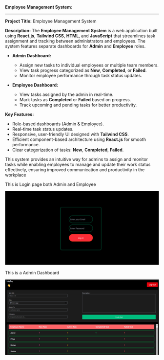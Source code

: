  **Employee Management System**:

---

**Project Title:** Employee Management System

**Description:**
The **Employee Management System** is a web application built using **React.js**, **Tailwind CSS**, **HTML**, and **JavaScript** that streamlines task assignment and tracking between administrators and employees. The system features separate dashboards for **Admin** and **Employee** roles.

* **Admin Dashboard:**

  * Assign new tasks to individual employees or multiple team members.
  * View task progress categorized as **New**, **Completed**, or **Failed**.
  * Monitor employee performance through task status updates.

* **Employee Dashboard:**

  * View tasks assigned by the admin in real-time.
  * Mark tasks as **Completed** or **Failed** based on progress.
  * Track upcoming and pending tasks for better productivity.

**Key Features:**

* Role-based dashboards (Admin & Employee).
* Real-time task status updates.
* Responsive, user-friendly UI designed with **Tailwind CSS**.
* Efficient component-based architecture using **React.js** for smooth performance.
* Clear categorization of tasks: **New**, **Completed**, **Failed**.

This system provides an intuitive way for admins to assign and monitor tasks while enabling employees to manage and update their work status effectively, ensuring improved communication and productivity in the workplace

This is Login page both Admin and Employee

![image alt](https://github.com/anishjii123-hash/Employee_managment_System/blob/fa47ba899f650eb85b4e850daa90f904796190ec/Screenshot%202025-08-13%20211718.png)

This is a Admin Dashboard

![image alt](https://github.com/anishjii123-hash/Employee_managment_System/blob/75e3068de26bf66ba6d1a356beb233f07aa2db22/Screenshot%202025-08-13%20211844.png)


